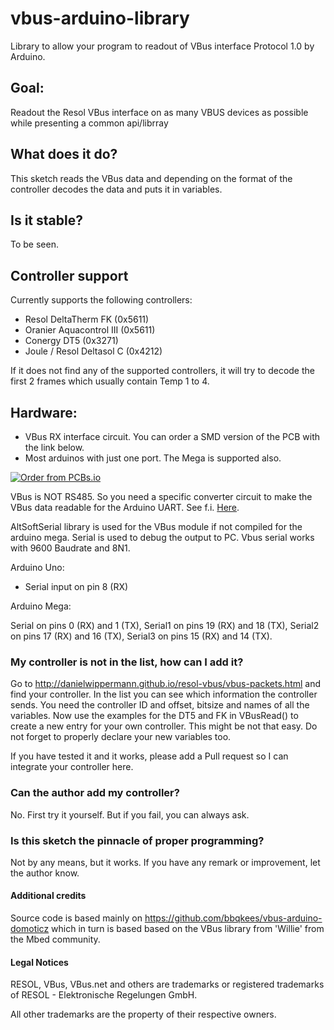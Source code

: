 # vbus-arduino-library
Library to allow your program to readout of VBus interface Protocol 1.0 by Arduino.

## Goal:
Readout the Resol VBus interface on as many VBUS devices as possible while presenting a common api/librray

## What does it do?
This sketch reads the VBus data and depending on the format of the controller decodes the data and puts it in variables.

## Is it stable?
To be seen.

## Controller support
Currently supports the following controllers:
* Resol DeltaTherm FK (0x5611)
* Oranier Aquacontrol III (0x5611)
* Conergy DT5 (0x3271)
* Joule / Resol Deltasol C (0x4212)

If it does not find any of the supported controllers, it will try to decode the first 2 frames which usually contain Temp 1 to 4.

## Hardware:
* VBus RX interface circuit. You can order a SMD version of the PCB with the link below.
* Most arduinos with just one port. The Mega is supported also.

<a href="https://PCBs.io/share/8Lg7B"><img src="https://s3.amazonaws.com/pcbs.io/share.png" alt="Order from PCBs.io"></img></a>

VBus is NOT RS485. So you need a specific converter circuit to make the VBus data readable for the Arduino UART.
See f.i. [Here](https://piamble.wordpress.com/tag/vbus/).


AltSoftSerial library is used for the VBus module if not compiled for the arduino mega.
Serial is used to debug the output to PC. 
Vbus serial works with 9600 Baudrate and 8N1.

Arduino Uno:
* Serial input on pin  8 (RX)

Arduino Mega:

Serial on pins 0 (RX) and 1 (TX),
Serial1 on pins 19 (RX) and 18 (TX),
Serial2 on pins 17 (RX) and 16 (TX),
Serial3 on pins 15 (RX) and 14 (TX).


### My controller is not in the list, how can I add it?
Go to http://danielwippermann.github.io/resol-vbus/vbus-packets.html
and find your controller. In the list you can see which information the controller sends.
You need the controller ID and offset, bitsize and names of all the variables.
Now use the examples for the DT5 and FK in VBusRead() to create a new entry for your own controller.
This might be not that easy.
Do not forget to properly declare your new variables too.

If you have tested it and it works, please add a Pull request so I can integrate your controller here.

### Can the author add my controller?
No. First try it yourself. But if you fail, you can always ask.

### Is this sketch the pinnacle of proper programming?
Not by any means, but it works.
If you have any remark or improvement, let the author know.

#### Additional credits
Source code is based mainly on https://github.com/bbqkees/vbus-arduino-domoticz which in turn is based based on the VBus library from 'Willie' from the Mbed community.

#### Legal Notices
RESOL, VBus, VBus.net and others are trademarks or registered trademarks of RESOL - Elektronische Regelungen GmbH.

All other trademarks are the property of their respective owners.
